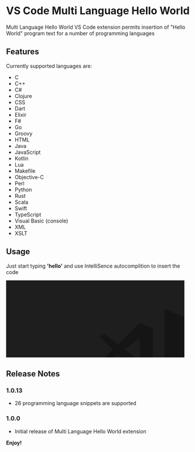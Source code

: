 # VS Code Multi Language Hello World

Multi Language Hello World VS Code extension permits insertion of "Hello World"
program text for a number of programming languages

## Features

Currently supported languages are:
- C
- C++
- C#
- Clojure
- CSS
- Dart
- Elixir
- F#
- Go
- Groovy
- HTML
- Java
- JavaScript
- Kotlin
- Lua
- Makefile
- Objective-C
- Perl
- Python
- Rust
- Scala
- Swift
- TypeScript
- Visual Basic (console)
- XML
- XSLT

## Usage
Just start typing **'hello'** and use IntelliSence autocomplition to insert the code

![alt text](example.gif) 

## Release Notes

### 1.0.13

- 26 programming language snippets are supported

### 1.0.0

- Initial release of Multi Language Hello World extension

**Enjoy!**
